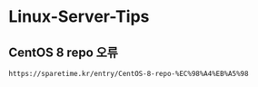 # Linux-Server-Tips

## CentOS 8 repo 오류
    https://sparetime.kr/entry/CentOS-8-repo-%EC%98%A4%EB%A5%98
